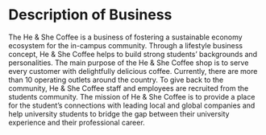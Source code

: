 # Description of Business
The He & She Coffee is a business of fostering a sustainable economy ecosystem for the in-campus community. Through a lifestyle business concept, He & She Coffee helps to build strong students’ backgrounds and personalities. The main purpose of the He & She Coffee shop is to serve every customer with delightfully delicious coffee. Currently, there are more than 10 operating outlets around the country. To give back to the community, He & She Coffee staff and employees are recruited from the students  community. The mission of He & She Coffee is to provide a place for the student’s connections with leading local and global companies and help university students to bridge the gap between their university experience and their professional career.
